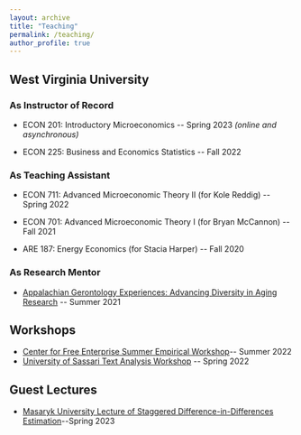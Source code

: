 ```yaml
---
layout: archive
title: "Teaching"
permalink: /teaching/
author_profile: true
---
```

## West Virginia University

### As Instructor of Record
- ECON 201: Introductory Microeconomics -- Spring 2023 *(online and asynchronous)*

- ECON 225: Business and Economics Statistics -- Fall 2022

### As Teaching Assistant

- ECON 711: Advanced Microeconomic Theory II (for Kole Reddig) -- Spring 2022

- ECON 701: Advanced Microeconomic Theory I (for Bryan McCannon) -- Fall 2021

- ARE 187: Energy Economics (for Stacia Harper) -- Fall 2020


### As Research Mentor

- [Appalachian Gerontology Experiences: Advancing Diversity in Aging Research](https://age-adar.wvu.edu/home) -- Summer 2021

## Workshops
- [Center for Free Enterprise Summer Empirical Workshop](https://github.com/zachporreca/data_basics_in_R)-- Summer 2022
- [University of Sassari Text Analysis Workshop](https://github.com/zachporreca/text_analysis_workshop) -- Spring 2022

## Guest Lectures
- [Masaryk University Lecture of Staggered Difference-in-Differences Estimation](https://github.com/zachporreca/zachporreca.github.io/blob/master/files/DiD_Guest_Lecture-1.pdf)--Spring 2023
